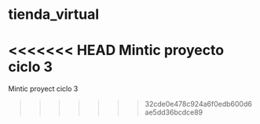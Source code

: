 # tienda_virtual
<<<<<<< HEAD
Mintic proyecto ciclo 3
=======
Mintic proyect ciclo 3
>>>>>>> 32cde0e478c924a6f0edb600d6ae5dd36bcdce89
